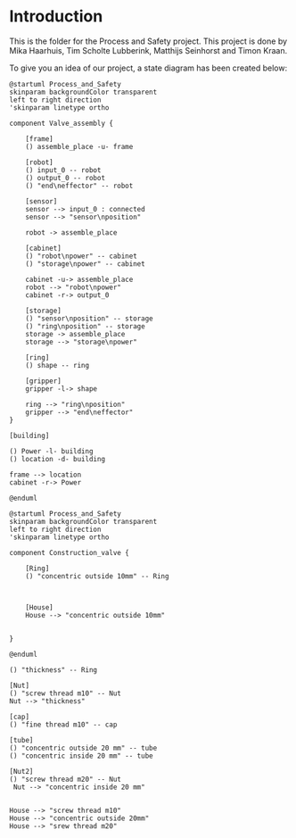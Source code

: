 # Introduction

This is the folder for the Process and Safety project. This project is done by Mika Haarhuis, Tim Scholte Lubberink, Matthijs Seinhorst and Timon Kraan.

To give you an idea of our project, a state diagram has been created below:

```plantuml
@startuml Process_and_Safety
skinparam backgroundColor transparent
left to right direction
'skinparam linetype ortho

component Valve_assembly {
    
    [frame]
    () assemble_place -u- frame

    [robot]
    () input_0 -- robot
    () output_0 -- robot
    () "end\neffector" -- robot

    [sensor]
    sensor --> input_0 : connected
    sensor --> "sensor\nposition"
    
    robot -> assemble_place

    [cabinet]
    () "robot\npower" -- cabinet
    () "storage\npower" -- cabinet
   
    cabinet -u-> assemble_place
    robot --> "robot\npower"
    cabinet -r-> output_0
    
    [storage]
    () "sensor\nposition" -- storage
    () "ring\nposition" -- storage
    storage -> assemble_place
    storage --> "storage\npower"

    [ring]
    () shape -- ring
    
    [gripper]
    gripper -l-> shape
    
    ring --> "ring\nposition"
    gripper --> "end\neffector"
}

[building]

() Power -l- building
() location -d- building

frame --> location
cabinet -r-> Power

@enduml
```
```plantuml
@startuml Process_and_Safety
skinparam backgroundColor transparent
left to right direction
'skinparam linetype ortho

component Construction_valve {
    
    [Ring]
    () "concentric outside 10mm" -- Ring



    [House]
    House --> "concentric outside 10mm"

    
}

@enduml
```

    () "thickness" -- Ring

    [Nut]
    () "screw thread m10" -- Nut
    Nut --> "thickness"

    [cap]
    () "fine thread m10" -- cap

    [tube]
    () "concentric outside 20 mm" -- tube
    () "concentric inside 20 mm" -- tube

    [Nut2]
    () "screw thread m20" -- Nut
     Nut --> "concentric inside 20 mm"


    House --> "screw thread m10"
    House --> "concentric outside 20mm"
    House --> "srew thread m20"